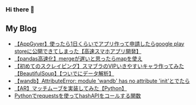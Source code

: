 ### Hi there 👋

<!--
**daikiclimate/daikiclimate** is a ✨ _special_ ✨ repository because its `README.md` (this file) appears on your GitHub profile.

Here are some ideas to get you started:

- 🔭 I’m currently working on ...
- 🌱 I’m currently learning ...
- 👯 I’m looking to collaborate on ...
- 🤔 I’m looking for help with ...
- 💬 Ask me about ...
- 📫 How to reach me: ...
- 😄 Pronouns: ...
- ⚡ Fun fact: ...
-->

## My Blog
<!-- BLOGPOSTS:START -->
- [【AppGyver】使ったら1日くらいでアプリ作って申請したらgoogle play storeに公開できてしまった【高速スマホアプリ開発】](https://qiita.com/daikiclimate/items/8f8e73c0e8fc1f7069fb)
- [【pandas高速化】mergeが遅いと思ったらmapを使え](https://qiita.com/daikiclimate/items/dac04cc3ff97b6e60f37)
- [【初めてのスクレイピング】スマブラのVIPいきやすいキャラ作ってみた【BeautifulSoup】【ついでにデータ解析】](https://qiita.com/daikiclimate/items/31f613da3600157cbecb)
- [【wandb】AttributeError: module 'wandb' has no attribute 'init'とでたら](https://qiita.com/daikiclimate/items/ceb13c4f254c1916b378)
- [【AR】マッチムーブを実装してみた【Python】](https://qiita.com/daikiclimate/items/01d878fc53c3485feb59)
- [Pythonでrequestsを使ってhashAPIをコールする関数](https://qiita.com/daikiclimate/items/080a509e40fbb8b47c44)
<!-- BLOGPOSTS:END -->
